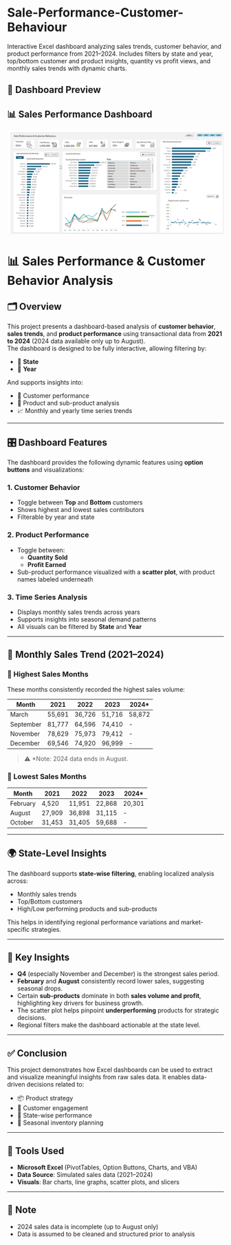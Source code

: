 # Sale-Performance-Customer-Behaviour
Interactive Excel dashboard analyzing sales trends, customer behavior, and product performance from 2021–2024. Includes filters by state and year, top/bottom customer and product insights, quantity vs profit views, and monthly sales trends with dynamic charts.
## 📸 Dashboard Preview

## 📊 Sales Performance Dashboard

![Sales Performance Dashboard](sale%20performance.png)

# 📊 Sales Performance & Customer Behavior Analysis

## 🗂 Overview

This project presents a dashboard-based analysis of **customer behavior**, **sales trends**, and **product performance** using transactional data from **2021 to 2024** (2024 data available only up to August).  
The dashboard is designed to be fully interactive, allowing filtering by:

- 📍 **State**
- 📅 **Year**

And supports insights into:
- 👥 Customer performance
- 🛒 Product and sub-product analysis
- 📈 Monthly and yearly time series trends

---

## 🎛 Dashboard Features

The dashboard provides the following dynamic features using **option buttons** and visualizations:

### 1. Customer Behavior
- Toggle between **Top** and **Bottom** customers
- Shows highest and lowest sales contributors
- Filterable by year and state

### 2. Product Performance
- Toggle between:
  - **Quantity Sold**
  - **Profit Earned**
- Sub-product performance visualized with a **scatter plot**, with product names labeled underneath

### 3. Time Series Analysis
- Displays monthly sales trends across years
- Supports insights into seasonal demand patterns
- All visuals can be filtered by **State** and **Year**

---

## 📅 Monthly Sales Trend (2021–2024)

### 🔼 Highest Sales Months

These months consistently recorded the highest sales volume:

| Month     | 2021   | 2022   | 2023   | 2024*   |
|-----------|--------|--------|--------|---------|
| March     | 55,691 | 36,726 | 51,716 | 58,872  |
| September | 81,777 | 64,596 | 74,410 | -       |
| November  | 78,629 | 75,973 | 79,412 | -       |
| December  | 69,546 | 74,920 | 96,999 | -       |

> ⚠️ *Note: 2024 data ends in August.

### 🔽 Lowest Sales Months

| Month     | 2021  | 2022  | 2023  | 2024* |
|-----------|-------|-------|-------|--------|
| February  | 4,520 | 11,951 | 22,868 | 20,301 |
| August    | 27,909 | 36,898 | 31,115 | -      |
| October   | 31,453 | 31,405 | 59,688 | -      |

---

## 🌍 State-Level Insights

The dashboard supports **state-wise filtering**, enabling localized analysis across:

- Monthly sales trends
- Top/Bottom customers
- High/Low performing products and sub-products

This helps in identifying regional performance variations and market-specific strategies.

---

## 🧠 Key Insights

- **Q4** (especially November and December) is the strongest sales period.
- **February** and **August** consistently record lower sales, suggesting seasonal drops.
- Certain **sub-products** dominate in both **sales volume and profit**, highlighting key drivers for business growth.
- The scatter plot helps pinpoint **underperforming** products for strategic decisions.
- Regional filters make the dashboard actionable at the state level.

---

## ✅ Conclusion

This project demonstrates how Excel dashboards can be used to extract and visualize meaningful insights from raw sales data. It enables data-driven decisions related to:

- 📦 Product strategy  
- 👥 Customer engagement  
- 🧭 State-wise performance  
- 📆 Seasonal inventory planning  

---

## 📁 Tools Used

- **Microsoft Excel** (PivotTables, Option Buttons, Charts, and VBA)
- **Data Source**: Simulated sales data (2021–2024)
- **Visuals**: Bar charts, line graphs, scatter plots, and slicers

---

## 📌 Note

- 2024 sales data is incomplete (up to August only)
- Data is assumed to be cleaned and structured prior to analysis

